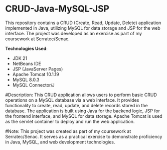 # CRUD-Java-MySQL-JSP

This repository contains a CRUD (Create, Read, Update, Delete) application implemented in Java, utilizing MySQL for data storage and JSP for the web interface. The project was developed as an exercise as part of my coursework at Serratec/Senac.

**Technologies Used**:

 -   JDK 21
 -   NetBeans IDE
 -   JSP (JavaServer Pages)
 -   Apache Tomcat 10.1.19
 -   MySQL 8.0.3
 -   MySQL Connector/J

#Description:
This CRUD application allows users to perform basic CRUD operations on a MySQL database via a web interface. It provides functionality to create, read, update, and delete records stored in the database. The application is built using Java for the backend logic, JSP for the frontend interface, and MySQL for data storage. Apache Tomcat is used as the servlet container to deploy and run the web application.

#Note:
This project was created as part of my coursework at Serratec/Senac. It serves as a practical exercise to demonstrate proficiency in Java, MySQL, and web development technologies.
